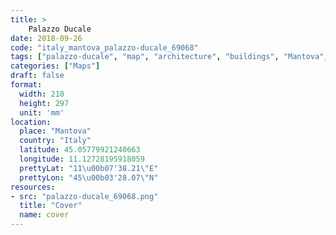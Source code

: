 ```yaml
---
title: > 
    Palazzo Ducale
date: 2018-09-26
code: "italy_mantova_palazzo-ducale_69068"
tags: ["palazzo-ducale", "map", "architecture", "buildings", "Mantova", "Italy"]
categories: ["Maps"]
draft: false
format:
  width: 210
  height: 297
  unit: 'mm'
location:
  place: "Mantova"
  country: "Italy"
  latitude: 45.05779921240663
  longitude: 11.12728195918059
  prettyLat: "11\u00b07'38.21\"E"
  prettyLon: "45\u00b03'28.07\"N"
resources:
- src: "palazzo-ducale_69068.png"
  title: "Cover"
  name: cover
---
```

